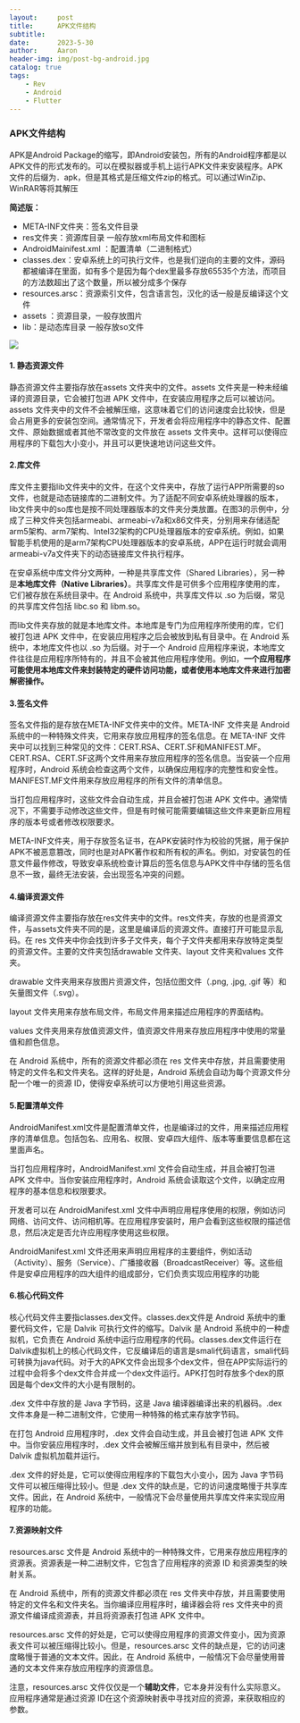 ```yaml
---
layout:     post
title:      APK文件结构
subtitle:   
date:       2023-5-30
author:     Aaron
header-img: img/post-bg-android.jpg
catalog: true
tags:
    - Rev
    - Android
    - Flutter
---
```


### APK文件结构

APK是Android Package的缩写，即Android安装包，所有的Android程序都是以APK文件的形式发布的。可以在模拟器或手机上运行APK文件来安装程序。APK文件的后缀为．apk，但是其格式是压缩文件zip的格式。可以通过WinZip、WinRAR等将其解压



**简述版：**

- META-INF文件夹：签名文件目录
- res文件夹：资源库目录 一般存放xml布局文件和图标
- AndroidMainifest.xml ：配置清单（二进制格式）
- classes.dex：安卓系统上的可执行文件，也是我们逆向的主要的文件，源码都被编译在里面，如有多个是因为每个dex里最多存放65535个方法，而项目的方法数超出了这个数量，所以被分成多个保存
- resources.arsc：资源索引文件，包含语言包，汉化的话一般是反编译这个文件
- assets ：资源目录，一般存放图片
- lib：是动态库目录 一般存放so文件

![](https://cdn.jsdelivr.net/gh/Aar0n3906/blog-img/watermark.png)

#### 1. **静态资源文件**

静态资源文件主要指存放在assets 文件夹中的文件。assets 文件夹是一种未经编译的资源目录，它会被打包进 APK 文件中，在安装应用程序之后可以被访问。assets 文件夹中的文件不会被解压缩，这意味着它们的访问速度会比较快，但是会占用更多的安装包空间。通常情况下，开发者会将应用程序中的静态文件、配置文件、原始数据或者其他不常改变的文件放在 assets 文件夹中。这样可以使得应用程序的下载包大小变小，并且可以更快速地访问这些文件。

#### 2.**库文件**

库文件主要指lib文件夹中的文件，在这个文件夹中，存放了运行APP所需要的so文件，也就是动态链接库的二进制文件。为了适配不同安卓系统处理器的版本，lib文件夹中的so库也是按不同处理器版本的文件夹分类放置。在图3的示例中，分成了三种文件夹包括armeabi、armeabi-v7a和x86文件夹，分别用来存储适配arm5架构、arm7架构、Intel32架构的CPU处理器版本的安卓系统。例如，如果智能手机使用的是arm7架构CPU处理器版本的安卓系统，APP在运行时就会调用armeabi-v7a文件夹下的动态链接库文件执行程序。

在安卓系统中库文件分文两种，一种是共享库文件（Shared Libraries），另一种是**本地库文件（Native Libraries）**。共享库文件是可供多个应用程序使用的库，它们被存放在系统目录中。在 Android 系统中，共享库文件以 .so 为后缀，常见的共享库文件包括 libc.so 和 libm.so。

而lib文件夹存放的就是本地库文件。本地库是专门为应用程序所使用的库，它们被打包进 APK 文件中，在安装应用程序之后会被放到私有目录中。在 Android 系统中，本地库文件也以 .so 为后缀。对于一个 Android 应用程序来说，本地库文件往往是应用程序所特有的，并且不会被其他应用程序使用。例如，**一个应用程序可能使用本地库文件来封装特定的硬件访问功能，或者使用本地库文件来进行加密解密操作。**

#### 3.签名文件

签名文件指的是存放在META-INF文件夹中的文件。META-INF 文件夹是 Android 系统中的一种特殊文件夹，它用来存放应用程序的签名信息。在 META-INF 文件夹中可以找到三种常见的文件：CERT.RSA、CERT.SF和MANIFEST.MF。CERT.RSA、CERT.SF这两个文件用来存放应用程序的签名信息。当安装一个应用程序时，Android 系统会检查这两个文件，以确保应用程序的完整性和安全性。MANIFEST.MF文件用来存放应用程序的所有文件的清单信息。

当打包应用程序时，这些文件会自动生成，并且会被打包进 APK 文件中。通常情况下，不需要手动修改这些文件，但是有时候可能需要编辑这些文件来更新应用程序的版本号或者修改权限要求。

META-INF文件夹，用于存放签名证书，在APK安装时作为校验的凭据，用于保护APK不被恶意篡改，同时也是对APK著作权和所有权的声名。例如，对安装包的任意文件最作修改，导致安卓系统检查计算后的签名信息与APK文件中存储的签名信息不一致，最终无法安装，会出现签名冲突的问题。

#### 4.编译资源文件

编译资源文件主要指存放在res文件夹中的文件。res文件夹，存放的也是资源文件，与assets文件夹不同的是，这里是编译后的资源文件。直接打开可能显示乱码。在 res 文件夹中你会找到许多子文件夹，每个子文件夹都用来存放特定类型的资源文件。主要的文件夹包括drawable 文件夹、layout 文件夹和values 文件夹。

drawable 文件夹用来存放图片资源文件，包括位图文件（.png, .jpg, .gif 等）和矢量图文件（.svg）。

layout 文件夹用来存放布局文件，布局文件用来描述应用程序的界面结构。

values 文件夹用来存放值资源文件，值资源文件用来存放应用程序中使用的常量值和颜色信息。

在 Android 系统中，所有的资源文件都必须在 res 文件夹中存放，并且需要使用特定的文件名和文件夹名。这样的好处是，Android 系统会自动为每个资源文件分配一个唯一的资源 ID，使得安卓系统可以方便地引用这些资源。

#### **5.配置清单文件**

AndroidManifest.xml文件是配置清单文件，也是编译过的文件，用来描述应用程序的清单信息。包括包名、应用名、权限、安卓四大组件、版本等重要信息都在这里面声名。

当打包应用程序时，AndroidManifest.xml 文件会自动生成，并且会被打包进 APK 文件中。当你安装应用程序时，Android 系统会读取这个文件，以确定应用程序的基本信息和权限要求。

开发者可以在 AndroidManifest.xml 文件中声明应用程序使用的权限，例如访问网络、访问文件、访问相机等。在应用程序安装时，用户会看到这些权限的描述信息，然后决定是否允许应用程序使用这些权限。

AndroidManifest.xml 文件还用来声明应用程序的主要组件，例如活动（Activity）、服务（Service）、广播接收器（BroadcastReceiver）等。这些组件是安卓应用程序的四大组件的组成部分，它们负责实现应用程序的功能

#### 6.核心代码文件

核心代码文件主要指classes.dex文件。classes.dex文件是 Android 系统中的重要代码文件，它是 Dalvik 可执行文件的缩写。Dalvik 是 Android 系统中的一种虚拟机，它负责在 Android 系统中运行应用程序的代码。classes.dex文件运行在Dalvik虚拟机上的核心代码文件，它反编译后的语言是smali代码语言，smali代码可转换为java代码。对于大的APK文件会出现多个dex文件，但在APP实际运行的过程中会将多个dex文件合并成一个dex文件运行。APK打包时存放多个dex的原因是每个dex文件的大小是有限制的。

.dex 文件中存放的是 Java 字节码，这是 Java 编译器编译出来的机器码。.dex 文件本身是一种二进制文件，它使用一种特殊的格式来存放字节码。

在打包 Android 应用程序时，.dex 文件会自动生成，并且会被打包进 APK 文件中。当你安装应用程序时，.dex 文件会被解压缩并放到私有目录中，然后被 Dalvik 虚拟机加载并运行。

.dex 文件的好处是，它可以使得应用程序的下载包大小变小，因为 Java 字节码文件可以被压缩得比较小。但是 .dex 文件的缺点是，它的访问速度略慢于共享库文件。因此，在 Android 系统中，一般情况下会尽量使用共享库文件来实现应用程序的功能。

#### 7.资源映射文件 

resources.arsc 文件是 Android 系统中的一种特殊文件，它用来存放应用程序的资源表。资源表是一种二进制文件，它包含了应用程序的资源 ID 和资源类型的映射关系。

在 Android 系统中，所有的资源文件都必须在 res 文件夹中存放，并且需要使用特定的文件名和文件夹名。当你编译应用程序时，编译器会将 res 文件夹中的资源文件编译成资源表，并且将资源表打包进 APK 文件中。

resources.arsc 文件的好处是，它可以使得应用程序的资源文件变小，因为资源表文件可以被压缩得比较小。但是，resources.arsc 文件的缺点是，它的访问速度略慢于普通的文本文件。因此，在 Android 系统中，一般情况下会尽量使用普通的文本文件来存放应用程序的资源信息。

注意，resources.arsc 文件仅仅是一个**辅助文件**，它本身并没有什么实际意义。应用程序通常是通过资源 ID在这个资源映射表中寻找对应的资源，来获取相应的参数。
